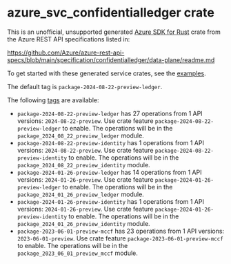 # azure_svc_confidentialledger crate

This is an unofficial, unsupported generated [Azure SDK for Rust](https://github.com/Azure/azure-sdk-for-rust/tree/legacy) crate from the Azure REST API specifications listed in:

https://github.com/Azure/azure-rest-api-specs/blob/main/specification/confidentialledger/data-plane/readme.md

To get started with these generated service crates, see the [examples](https://github.com/Azure/azure-sdk-for-rust/blob/legacy/services/README.md#examples).

The default tag is `package-2024-08-22-preview-ledger`.

The following [tags](https://github.com/Azure/azure-sdk-for-rust/blob/legacy/services/tags.md) are available:

- `package-2024-08-22-preview-ledger` has 27 operations from 1 API versions: `2024-08-22-preview`. Use crate feature `package-2024-08-22-preview-ledger` to enable. The operations will be in the `package_2024_08_22_preview_ledger` module.
- `package-2024-08-22-preview-identity` has 1 operations from 1 API versions: `2024-08-22-preview`. Use crate feature `package-2024-08-22-preview-identity` to enable. The operations will be in the `package_2024_08_22_preview_identity` module.
- `package-2024-01-26-preview-ledger` has 14 operations from 1 API versions: `2024-01-26-preview`. Use crate feature `package-2024-01-26-preview-ledger` to enable. The operations will be in the `package_2024_01_26_preview_ledger` module.
- `package-2024-01-26-preview-identity` has 1 operations from 1 API versions: `2024-01-26-preview`. Use crate feature `package-2024-01-26-preview-identity` to enable. The operations will be in the `package_2024_01_26_preview_identity` module.
- `package-2023-06-01-preview-mccf` has 23 operations from 1 API versions: `2023-06-01-preview`. Use crate feature `package-2023-06-01-preview-mccf` to enable. The operations will be in the `package_2023_06_01_preview_mccf` module.